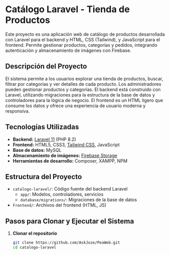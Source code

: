 # Catálogo Laravel - Tienda de Productos

Este proyecto es una aplicación web de catálogo de productos desarrollada con Laravel para el backend y HTML, CSS (Tailwind), y JavaScript para el frontend. Permite gestionar productos, categorías y pedidos, integrando autenticación y almacenamiento de imágenes con Firebase.

## Descripción del Proyecto

El sistema permite a los usuarios explorar una tienda de productos, buscar, filtrar por categorías y ver detalles de cada producto. Los administradores pueden gestionar productos y categorías. El backend está construido con Laravel, utilizando migraciones para la estructura de la base de datos y controladores para la lógica de negocio. El frontend es un HTML ligero que consume los datos y ofrece una experiencia de usuario moderna y responsiva.

## Tecnologías Utilizadas

- **Backend:** [Laravel 11](https://laravel.com/) (PHP 8.2)
- **Frontend:** HTML5, CSS3, [Tailwind CSS](https://tailwindcss.com/), JavaScript
- **Base de datos:** MySQL 
- **Almacenamiento de imágenes:** [Firebase Storage](https://firebase.google.com/)
- **Herramientas de desarrollo:** Composer, XAMPP, NPM

## Estructura del Proyecto

- `catalogo-laravel/`: Código fuente del backend Laravel
  - `app/`: Modelos, controladores, servicios
  - `database/migrations/`: Migraciones de la base de datos
- `Frontend/`: Archivos del frontend (HTML, JS)

## Pasos para Clonar y Ejecutar el Sistema

1. **Clonar el repositorio**
   ```sh
   git clone https://github.com/AskJoze/PeaWeb.git
   cd catalogo-laravel